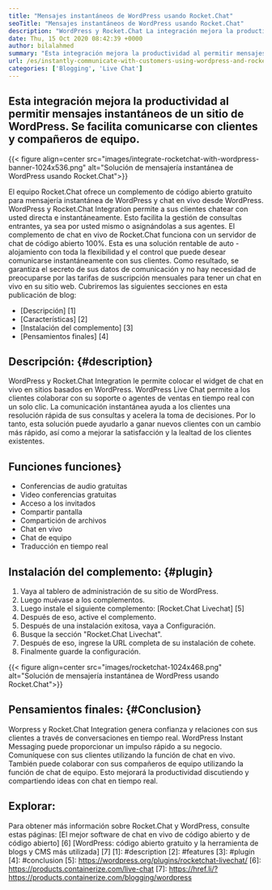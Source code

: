 ```yaml
---
title: "Mensajes instantáneos de WordPress usando Rocket.Chat" 
seoTitle: "Mensajes instantáneos de WordPress usando Rocket.Chat" 
description: "WordPress y Rocket.Chat La integración mejora la productividad al permitir una solución de mensajería instantánea. Le ayuda a comunicarse de manera afectiva y oportuna." 
date: Thu, 15 Oct 2020 08:42:39 +0000
author: bilalahmed
summary: "Esta integración mejora la productividad al permitir mensajes instantáneos de un sitio de WordPress. Se facilita comunicarse con clientes y compañeros de equipo." 
url: /es/instantly-communicate-with-customers-using-wordpress-and-rocket-chat/
categories: ['Blogging', 'Live Chat']
---
```


## Esta integración mejora la productividad al permitir mensajes instantáneos de un sitio de WordPress. Se facilita comunicarse con clientes y compañeros de equipo.

{{< figure align=center src="images/integrate-rocketchat-with-wordpress-banner-1024x536.png" alt="Solución de mensajería instantánea de WordPress usando Rocket.Chat">}}

El equipo Rocket.Chat ofrece un complemento de código abierto gratuito para mensajería instantánea de WordPress y chat en vivo desde WordPress. WordPress y Rocket.Chat Integration permite a sus clientes chatear con usted directa e instantáneamente. Esto facilita la gestión de consultas entrantes, ya sea por usted mismo o asignándolas a sus agentes.
El complemento de chat en vivo de Rocket.Chat funciona con un servidor de chat de código abierto 100%. Esta es una solución rentable de auto -alojamiento con toda la flexibilidad y el control que puede desear comunicarse instantáneamente con sus clientes. Como resultado, se garantiza el secreto de sus datos de comunicación y no hay necesidad de preocuparse por las tarifas de suscripción mensuales para tener un chat en vivo en su sitio web.
Cubriremos las siguientes secciones en esta publicación de blog:
  * [Descripción] [1]
  * [Características] [2]
  * [Instalación del complemento] [3]
  * [Pensamientos finales] [4]

## Descripción: {#description}
WordPress y Rocket.Chat Integration le permite colocar el widget de chat en vivo en sitios basados ​​en WordPress. WordPress Live Chat permite a los clientes colaborar con su soporte o agentes de ventas en tiempo real con un solo clic. La comunicación instantánea ayuda a los clientes una resolución rápida de sus consultas y acelera la toma de decisiones. Por lo tanto, esta solución puede ayudarlo a ganar nuevos clientes con un cambio más rápido, así como a mejorar la satisfacción y la lealtad de los clientes existentes.

## Funciones funciones}
  * Conferencias de audio gratuitas
  * Video conferencias gratuitas
  * Acceso a los invitados
  * Compartir pantalla
  * Compartición de archivos
  * Chat en vivo
  * Chat de equipo
  * Traducción en tiempo real

## Instalación del complemento: {#plugin}
  1. Vaya al tablero de administración de su sitio de WordPress.
  2. Luego muévase a los complementos.
  3. Luego instale el siguiente complemento: [Rocket.Chat Livechat] [5]
  4. Después de eso, active el complemento.
  5. Después de una instalación exitosa, vaya a Configuración.
  6. Busque la sección "Rocket.Chat Livechat".
  7. Después de eso, ingrese la URL completa de su instalación de cohete.
  8. Finalmente guarde la configuración.

{{< figure align=center src="images/rocketchat-1024x468.png" alt="Solución de mensajería instantánea de WordPress usando Rocket.Chat">}}


## Pensamientos finales: {#Conclusion}
Worpress y Rocket.Chat Integration genera confianza y relaciones con sus clientes a través de conversaciones en tiempo real. WordPress Instant Messaging puede proporcionar un impulso rápido a su negocio. Comuníquese con sus clientes utilizando la función de chat en vivo. También puede colaborar con sus compañeros de equipo utilizando la función de chat de equipo. Esto mejorará la productividad discutiendo y compartiendo ideas con chat en tiempo real.

## Explorar:
Para obtener más información sobre Rocket.Chat y WordPress, consulte estas páginas:
[El mejor software de chat en vivo de código abierto y de código abierto] [6]
[WordPress: código abierto gratuito y la herramienta de blogs y CMS más utilizada] [7]
[1]: #description
[2]: #features
[3]: #plugin
[4]: #conclusion
[5]: https://wordpress.org/plugins/rocketchat-livechat/
[6]: https://products.containerize.com/live-chat
[7]: https://href.li/?https://products.containerize.com/blogging/wordpress
